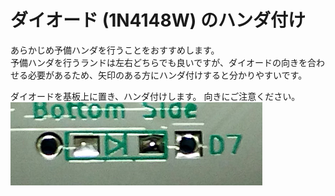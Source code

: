 # ダイオード (1N4148W) のハンダ付け

あらかじめ予備ハンダを行うことをおすすめします。    
予備ハンダを行うランドは左右どちらでも良いですが、ダイオードの向きを合わせる必要があるため、矢印のある方にハンダ付けすると分かりやすいです。  

ダイオードを基板上に置き、ハンダ付けします。 向きにご注意ください。  
<img src="../../img/soldering-1n4148w-01.jpg" width="80%">